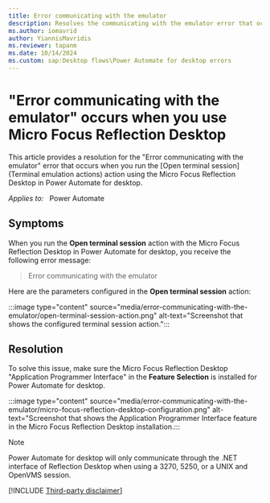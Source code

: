 ```yaml
---
title: Error communicating with the emulator
description: Resolves the communicating with the emulator error that occurs when you run the Open terminal session action in Power Automate for desktop.
ms.author: iomavrid
author: YiannisMavridis
ms.reviewer: tapanm
ms.date: 10/14/2024
ms.custom: sap:Desktop flows\Power Automate for desktop errors
---
```

# "Error communicating with the emulator" occurs when you use Micro Focus Reflection Desktop

This article provides a resolution for the "Error communicating with the emulator" error that occurs when you run the [Open terminal session](Terminal emulation actions) action using the Micro Focus Reflection Desktop in Power Automate for desktop.

_Applies to:_ &nbsp; Power Automate

## Symptoms

When you run the **Open terminal session** action with the Micro Focus Reflection Desktop in Power Automate for desktop, you receive the following error message:

> Error communicating with the emulator

Here are the parameters configured in the **Open terminal session** action:

:::image type="content" source="media/error-communicating-with-the-emulator/open-terminal-session-action.png" alt-text="Screenshot that shows the configured terminal session action.":::

## Resolution

To solve this issue, make sure the Micro Focus Reflection Desktop "Application Programmer Interface" in the **Feature Selection** is installed for Power Automate for desktop.

:::image type="content" source="media/error-communicating-with-the-emulator/micro-focus-reflection-desktop-configuration.png" alt-text="Screenshot that shows the Application Programmer Interface feature in the Micro Focus Reflection Desktop installation.:::

> [!NOTE]
> Power Automate for desktop will only communicate through the .NET interface of Reflection Desktop when using a 3270, 5250, or a UNIX and OpenVMS session.

[!INCLUDE [Third-party disclaimer](../../../includes/third-party-disclaimer.md)]
